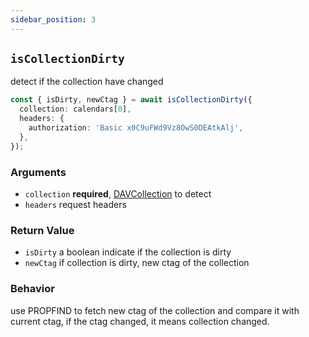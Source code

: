 ```yaml
---
sidebar_position: 3
---
```


## `isCollectionDirty`

detect if the collection have changed

```ts
const { isDirty, newCtag } = await isCollectionDirty({
  collection: calendars[0],
  headers: {
    authorization: 'Basic x0C9uFWd9Vz8OwS0DEAtkAlj',
  },
});
```

### Arguments

- `collection` **required**, [DAVCollection](../../types/DAVCollection.md) to detect
- `headers` request headers

### Return Value

- `isDirty` a boolean indicate if the collection is dirty
- `newCtag` if collection is dirty, new ctag of the collection

### Behavior

use PROPFIND to fetch new ctag of the collection and compare it with current ctag, if the ctag changed, it means collection changed.
